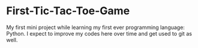 # First-Tic-Tac-Toe-Game
My first mini project while learning my first ever programming language: Python. I expect to improve my codes here over time and get used to git as well.
